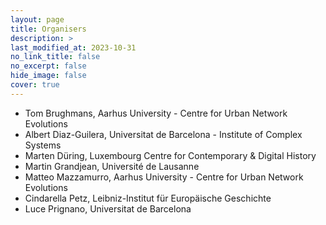 ```yaml
---
layout: page
title: Organisers
description: >
last_modified_at: 2023-10-31
no_link_title: false 
no_excerpt: false 
hide_image: false
cover: true
---
```


* Tom Brughmans, Aarhus University - Centre for Urban Network Evolutions <!-- UrbNet --> 
* Albert Diaz-Guilera, Universitat de Barcelona - Institute of Complex Systems <!-- UB ICS -->
* Marten Düring, Luxembourg Centre for Contemporary & Digital History <!-- C2DH -->
* Martin Grandjean, Université de Lausanne <!-- UNIL -->
* Matteo Mazzamurro, Aarhus University - Centre for Urban Network Evolutions <!-- UrbNet --> 
* Cindarella Petz, Leibniz-Institut für Europäische Geschichte <!-- IEG -->
* Luce Prignano, Universitat de Barcelona <!-- UB -->

<!-- Add links to people, Insert Logos here -->
